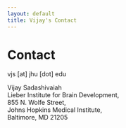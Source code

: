 ```yaml
---
layout: default
title: Vijay's Contact
---
```


# Contact

vjs [at] jhu [dot] edu

Vijay Sadashivaiah  
Lieber Institute for Brain Development,  
855 N. Wolfe Street,  
Johns Hopkins Medical Institute,  
Baltimore, MD 21205  